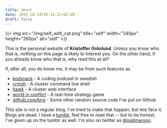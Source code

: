 ```yaml
---
title: about
date: 2015-10-24T20:14:17+02:00
draft: false
---
```


{{< img src="/img/self_with_cat.png" title="self" width="240px" height="260px" alt="self" >}}

This is the personal website of __Kristoffer Gr&ouml;nlund__. Unless you
know who that is, nothing on this page is likely to interest you. On
the other hand, if you already know who that is, why read this at all?

If, after all, you do know me, it may be from such features as

* [kodsnack](http://kodsnack.se) - A coding podcast in swedish
* [crmsh](http://crmsh.github.io) - A cluster command line shell
* [hawk](https://github.com/ClusterLabs/hawk) - A cluster web interface
* [world in conflict](https://en.wikipedia.org/wiki/World_in_Conflict) - A real-time strategy game
* [github.com/krig](https://github.com/krig) - Some other random source code I've put on Github

This site is not a regular blog. I've tried to make that happen, but
lets face it. Blogs are dead. I have a [tumblr](http://koru.se), feel
free to read that -- but to be honest, I've given up on the tumblr as
well. I'm also on twitter as
[@isallmaroon](https://twitter.com/isallmaroon).
